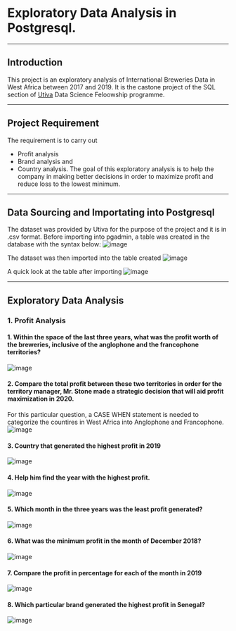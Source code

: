 # Exploratory Data Analysis in Postgresql.
----
## Introduction
This project is an exploratory analysis of International Breweries Data in West Africa between 2017 and 2019. It is the castone project of the SQL section of [Utiva](https://utiva.io/) Data Science Feloowship programme.

----
## Project Requirement
The requirement is to carry out
- Profit analysis
- Brand analysis and
- Country analysis.
The goal of this exploratory analysis is to help the company in making better decisions in order to maximize profit and reduce loss to the lowest minimum.

----
## Data Sourcing and Importating into Postgresql
The dataset was provided by Utiva for the purpose of the project and it is in .csv format.
Before importing into pgadmin, a table was created in the database with the syntax below:
![image](https://user-images.githubusercontent.com/101981141/179999642-886aa394-edd1-4528-ab39-1ea8dea971b3.png)

The dataset was then imported into the table created
![image](https://user-images.githubusercontent.com/101981141/180005280-42f6c3b1-2ed5-4e9a-b668-cacd0ff55fa0.png)

A quick look at the table after importing
![image](https://user-images.githubusercontent.com/101981141/180000502-5244e943-0ef1-43b3-822a-b56c3fa15278.png)

----
## Exploratory Data Analysis
### 1. Profit Analysis
#### 1. Within the space of the last three years, what was the profit worth of the breweries, inclusive of the anglophone and the francophone territories?
![image](https://user-images.githubusercontent.com/101981141/180001292-2c3b5fba-436a-416e-83da-b3c17c005851.png)
#### 2.  Compare the total profit between these two territories in order for the territory manager, Mr. Stone made a strategic decision that will aid profit maximization in 2020. 
For this particular question, a CASE WHEN statement is needed to categorize the countires in West Africa into Anglophone and Francophone.
![image](https://user-images.githubusercontent.com/101981141/180002153-e86889f5-68c0-42c8-972a-17cec04bff96.png)
#### 3. Country that generated the highest profit in 2019
![image](https://user-images.githubusercontent.com/101981141/180002575-0c7caf90-92fb-4ca3-8670-65805f95bdd5.png)
#### 4. Help him find the year with the highest profit. 
![image](https://user-images.githubusercontent.com/101981141/180002950-3ead7216-50d8-4088-8de8-3725b6531e77.png)
#### 5. Which month in the three years was the least profit generated?
![image](https://user-images.githubusercontent.com/101981141/180003447-d5a9564e-83fb-48df-b11f-758ae0b5cdd2.png)
#### 6. What was the minimum profit in the month of December 2018?
![image](https://user-images.githubusercontent.com/101981141/180003902-b282f171-2017-4c99-85e5-9ef8b5787b88.png)
#### 7. Compare the profit in percentage for each of the month in 2019
![image](https://user-images.githubusercontent.com/101981141/180004306-9ccf6b90-75a5-4f37-9d09-3713cd387f5c.png)
#### 8. Which particular brand generated the highest profit in Senegal?
![image](https://user-images.githubusercontent.com/101981141/180004585-c8783022-3d6f-4ab5-8754-e4c54c5da60c.png)
